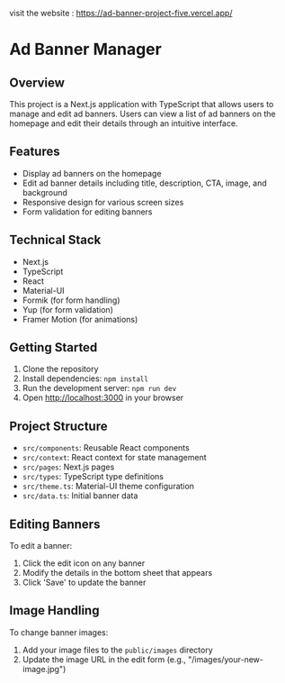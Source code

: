 visit the website : https://ad-banner-project-five.vercel.app/
# Ad Banner Manager

## Overview
This project is a Next.js application with TypeScript that allows users to manage and edit ad banners. Users can view a list of ad banners on the homepage and edit their details through an intuitive interface.

## Features
- Display ad banners on the homepage
- Edit ad banner details including title, description, CTA, image, and background
- Responsive design for various screen sizes
- Form validation for editing banners

## Technical Stack
- Next.js
- TypeScript
- React
- Material-UI
- Formik (for form handling)
- Yup (for form validation)
- Framer Motion (for animations)

## Getting Started
1. Clone the repository
2. Install dependencies: `npm install`
3. Run the development server: `npm run dev`
4. Open [http://localhost:3000](http://localhost:3000) in your browser

## Project Structure
- `src/components`: Reusable React components
- `src/context`: React context for state management
- `src/pages`: Next.js pages
- `src/types`: TypeScript type definitions
- `src/theme.ts`: Material-UI theme configuration
- `src/data.ts`: Initial banner data

## Editing Banners
To edit a banner:
1. Click the edit icon on any banner
2. Modify the details in the bottom sheet that appears
3. Click 'Save' to update the banner

## Image Handling
To change banner images:
1. Add your image files to the `public/images` directory
2. Update the image URL in the edit form (e.g., "/images/your-new-image.jpg")






